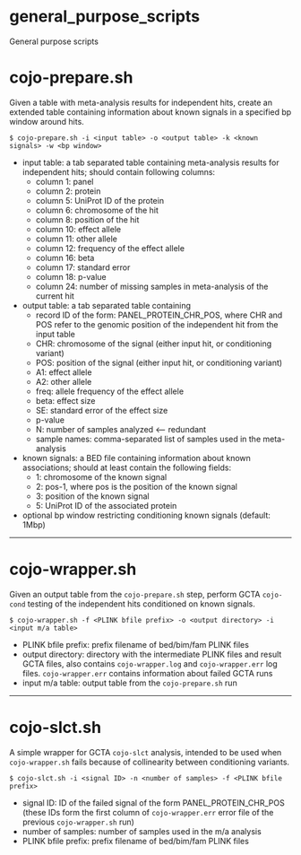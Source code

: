 # general_purpose_scripts
General purpose scripts
# cojo-prepare.sh

Given a table with meta-analysis results for independent hits, create an extended table 
containing information about known signals in a specified bp window around hits.

`$ cojo-prepare.sh -i <input table> -o <output table> -k <known signals> -w <bp window>`
  
+ input table: a tab separated table containing meta-analysis results for independent hits; should contain following columns:
    +  column 1: panel
    +  column 2: protein
    +  column 5: UniProt ID of the protein
    +  column 6: chromosome of the hit
    +  column 8: position of the hit
    +  column 10: effect allele
    +  column 11: other allele
    +  column 12: frequency of the effect allele
    +  column 16: beta
    +  column 17: standard error
    +  column 18: p-value
    +  column 24: number of missing samples in meta-analysis of the current hit
+ output table: a tab separated table containing
    + record ID of the form: PANEL_PROTEIN_CHR_POS, where CHR and POS refer to the genomic position of the independent hit from the input table
    + CHR: chromosome of the signal (either input hit, or conditioning variant)
    + POS: position of the signal (either input hit, or conditioning variant)
    + A1: effect allele
    + A2: other allele
    + freq: allele frequency of the effect allele
    + beta: effect size
    + SE: standard error of the effect size
    + p-value
    + N: number of samples analyzed <-- redundant
    + sample names: comma-separated list of samples used in the meta-analysis
+ known signals: a BED file containing information about known associations; should at least contain the following fields:
    + 1: chromosome of the known signal
    + 2: pos-1, where pos is the position of the known signal
    + 3: position of the known signal
    + 5: UniProt ID of the associated protein
+ optional bp window restricting conditioning known signals (default: 1Mbp)

______________________________________________________________________________________________________________________

# cojo-wrapper.sh

Given an output table from the `cojo-prepare.sh` step, perform GCTA `cojo-cond` testing of the independent hits conditioned on  known signals.

`$ cojo-wrapper.sh -f <PLINK bfile prefix> -o <output directory> -i <input m/a table>`

+ PLINK bfile prefix: prefix filename of bed/bim/fam PLINK files
+ output directory: directory with the intermediate PLINK files and result GCTA files, also contains `cojo-wrapper.log` and `cojo-wrapper.err` log files. `cojo-wrapper.err` contains information about failed GCTA runs
+ input m/a table: output table from the `cojo-prepare.sh` run

_______________________________________________________________________________________________________________________

# cojo-slct.sh

A simple wrapper for GCTA `cojo-slct` analysis, intended to be used when `cojo-wrapper.sh` fails because of collinearity between conditioning variants.

`$ cojo-slct.sh -i <signal ID> -n <number of samples> -f <PLINK bfile prefix>`

+ signal ID: ID of the failed signal of the form PANEL_PROTEIN_CHR_POS (these IDs form the first column of `cojo-wrapper.err` error file of the previous `cojo-wrapper.sh` run)
+ number of samples: number of samples used in the m/a analysis
+ PLINK bfile prefix: prefix filename of bed/bim/fam PLINK files

